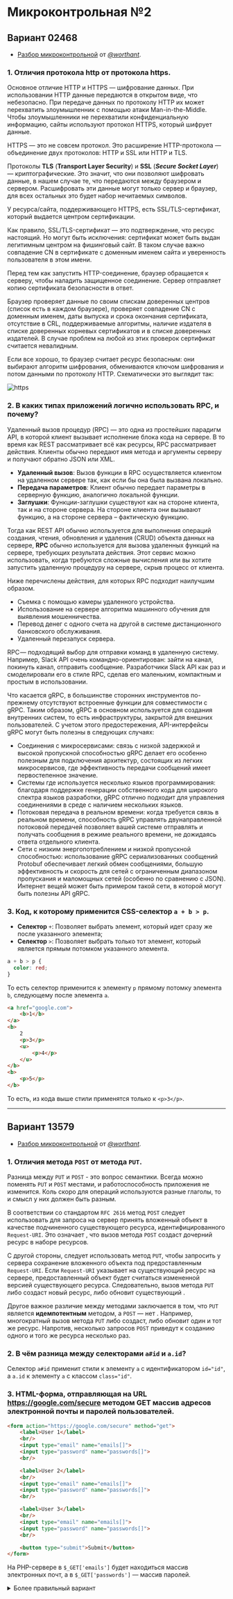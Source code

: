 # Микроконтрольная №2

## Вариант 02468

- [Разбор микроконтрольной](https://github.com/worthant/web-programming-course/blob/main/test2.md#%D0%B2%D0%B0%D1%80%D0%B8%D0%B0%D0%BD%D1%82%D1%8B-02468) от [*@worthant*](https://github.com/worthant).

### 1. Отличия протокола http от протокола https.

Основное отличие HTTP и HTTPS — шифрование данных. При использовании HTTP данные передаются в открытом виде, что небезопасно. При передаче данных по протоколу HTTP их может перехватить злоумышленник с помощью атаки Man-in-the-Middle. Чтобы злоумышленники не перехватили конфиденциальную информацию, сайты используют протокол HTTPS, который шифрует данные.

HTTPS — это не совсем протокол. Это расширение HTTP-протокола — объединение двух протоколов: HTTP и SSL или HTTP и TLS. 

Протоколы **TLS** (**Transport Layer Security**) и **SSL** (***Secure Socket Layer***) — криптографические. Это значит, что они позволяют шифровать данные, в нашем случае те, что передаются между браузером и сервером. Расшифровать эти данные могут только сервер и браузер, для всех остальных это будет набор нечитаемых символов.

У ресурса/сайта, поддерживающего HTTPS, есть SSL/TLS-сертификат, который выдается центром сертификации.

Как правило, SSL/TLS-сертификат — это подтверждение, что ресурс настоящий. Но могут быть исключения: сертификат может быть выдан легитимным центром на фишинговый сайт. В таком случае важно совпадение CN в сертификате с доменным именем сайта и уверенность пользователя в этом имени.

Перед тем как запустить HTTP-соединение, браузер обращается к серверу, чтобы наладить защищенное соединение. Сервер отправляет копию сертификата безопасности в ответ. 

Браузер проверяет данные по своим спискам доверенных центров (список есть в каждом браузере), проверяет совпадение CN с доменным именем, даты выпуска и срока окончания сертификата, отсутствие в CRL, поддерживаемые алгоритмы, наличие издателя в списке доверенных корневых сертификатов и в списке доверенных издателей. В случае проблем на любой из этих проверок сертификат считается невалидным.

Если все хорошо, то браузер считает ресурс безопасным: они выбирают алгоритм шифрования, обмениваются ключом шифрования и потом данными по протоколу HTTP. Схематически это выглядит так:

![https](./https.png)


### 2. В каких типах приложений логично использовать RPC, и почему?

Удаленный вызов процедур (RPC) — это одна из простейших парадигм API, в которой клиент вызывает исполнение блока кода на сервере. В то время как REST рассматривает всё как ресурсы, RPC рассматривает действия. Клиенты обычно передают имя метода и аргументы серверу и получают обратно JSON или XML.

- **Удаленный вызов**: Вызов функции в RPC осуществляется клиентом на удаленном сервере так, как если бы она была вызвана локально.
- **Передача параметров**: Клиент обычно передает параметры в серверную функцию, аналогично локальной функции.
- **Заглушки**: Функции-заглушки существуют как на стороне клиента, так и на стороне сервера. На стороне клиента они вызывают функцию, а на стороне сервера – фактическую функцию.

Тогда как REST API обычно используется для выполнения операций создания, чтения, обновления и удаления (CRUD) объекта данных на сервере, **RPC** обычно используется для вызова удаленных функций на сервере, требующих результата действия. Этот сервис можно использовать, когда требуются сложные вычисления или вы хотите запустить удаленную процедуру на сервере, скрыв процесс от клиента.

Ниже перечислены действия, для которых RPC подходит наилучшим образом.

- Съемка с помощью камеры удаленного устройства.
- Использование на сервере алгоритма машинного обучения для выявления мошенничества.
- Перевод денег с одного счета на другой в системе дистанционного банковского обслуживания.
- Удаленный перезапуск сервера.

RPC — подходящий выбор для отправки команд в удаленную систему. Например, Slack API очень командно-ориентирован: зайти на канал, покинуть канал, отправить сообщение. Разработчики Slack API как раз и смоделировали его в стиле RPC, сделав его маленьким, компактным и простым в использовании.

Что касается gRPC, в большинстве сторонних инструментов по-прежнему отсутствуют встроенные функции для совместимости с gRPC. Таким образом, gRPC в основном используется для создания внутренних систем, то есть инфраструктуры, закрытой для внешних пользователей. С учетом этого предостережения, API-интерфейсы gRPC могут быть полезны в следующих случаях:
- Соединения с микросервисами: связь с низкой задержкой и высокой пропускной способностью gRPC делает его особенно полезным для подключения архитектур, состоящих из легких микросервисов, где эффективность передачи сообщений имеет первостепенное значение.
- Системы где используется несколько языков программирования: благодаря поддержке генерации собственного кода для широкого спектра языков разработки, gRPC отлично подходит для управления соединениями в среде с наличием нескольких языков.
- Потоковая передача в реальном времени: когда требуется связь в реальном времени, способность gRPC управлять двунаправленной потоковой передачей позволяет вашей системе отправлять и получать сообщения в режиме реального времени, не дожидаясь ответа отдельного клиента.
- Сети с низким энергопотреблением и низкой пропускной способностью: использование gRPC сериализованных сообщений Protobuf обеспечивает легкий обмен сообщениями, большую эффективность и скорость для сетей с ограниченным диапазоном пропускания и маломощных сетей (особенно по сравнению с JSON). Интернет вещей может быть примером такой сети, в которой могут быть полезны API gRPC.

### 3. Код, к которому применится CSS-селектор `a + b > p`.

- **Селектор** `+`: Позволяет выбрать элемент, который идет сразу же после указанного элемента;
- **Селектор** `>`: Позволяет выбрать только тот элемент, который является прямым потомком указанного элемента.

```css
a + b > p {
  color: red;
}
```

То есть селектор применится к элементу `p` прямому потомку элемента `b`, следующему после элемента `a`.

```html
<a href="google.com">
    <b>1</b>
</a>
<b>
    2
    <p>3</p>
    <u>
        <p>4</p>
    </u>
</b>
<b>
    <p>5</p>
</b>
```

То есть, из кода выше стили применятся только к `<p>3</p>`.

---

## Вариант 13579

- [Разбор микроконтрольной](https://github.com/worthant/web-programming-course/blob/main/test2.md#%D0%B2%D0%B0%D1%80%D0%B8%D0%B0%D0%BD%D1%82%D1%8B-13579) от [*@worthant*](https://github.com/worthant).

### 1. Отличия метода `POST` от метода `PUT`.

Разница между `PUT` и `POST` - это вопрос семантики.
Всегда можно поменять `PUT` и `POST` местами, и работоспособность приложения не изменится.
Коль скоро для операций используются разные глаголы, то и смысл у них должен быть разным.

В соответствии со стандартом `RFC 2616` метод `POST` следует использовать для запроса на сервер принять вложенный объект в качестве подчиненного существующего ресурса, идентифицированного `Request-URI`. Это означает , что вызов метода `POST` создаст дочерний ресурс в наборе ресурсов.

С другой стороны, следует использовать метод `PUT`, чтобы запросить у сервера сохранение вложенного объекта под предоставленным `Request-URI`. Если `Request-URI` указывает на существующий ресурс на сервере, предоставленный объект будет считаться измененной версией существующего ресурса. Следовательно, вызов метода `PUT` либо создаст новый ресурс, либо обновит существующий .

Другое важное различие между методами заключается в том, что `PUT` является **идемпотентным** методом, а `POST` — нет . Например, многократный вызов метода `PUT` либо создаст, либо обновит один и тот же ресурс. Напротив, несколько запросов `POST` приведут к созданию одного и того же ресурса несколько раз.

### 2. В чём разница между селекторами `a#id` и `a.id`?

Селектор `a#id` применит стили к элементу `a` с идентификатором `id="id"`, а `a.id` к элементу `a` с классом `class="id"`.

### 3. HTML-форма, отправляющая на URL https://google.com/secure методом GET массив адресов электронной почты и паролей пользователей.

```html
<form action="https://google.com/secure" method="get">
    <label>User 1</label>
    <br/>
    <input type="email" name="emails[]">
    <input type="password" name="passwords[]">
    <br/>

    <label>User 2</label>
    <br/>
    <input type="email" name="emails[]">
    <input type="password" name="passwords[]">
    <br/>

    <label>User 3</label>
    <br/>
    <input type="email" name="emails[]">
    <input type="password" name="passwords[]">
    <br/>

    <button type="submit">Submit</button>
</form>
```
На PHP-сервере в `$_GET['emails']` будет находиться массив электронных почт, а в `$_GET['passwords']` — массив паролей.

<details>
  <summary>Более правильный вариант</summary>

```html
<!DOCTYPE html>
<html>
<head>
  <title>Email and Password Form</title>
</head>
<body>

  <form id="myForm" action="http://www.example.com/secure" method="GET">
    <label for="email">Email:</label>
    <input type="text" id="email" name="currentEmail"><br>
    
    <label for="password">Password:</label>
    <input type="password" id="password" name="currentPassword"><br>
    
    <input type="submit" value="Submit">
  </form>

  <script>
    // Имеющиеся массивы email и паролей
    let emails = ['email1@example.com', 'email2@example.com'];
    let passwords = ['pass1', 'pass2'];

    // Перехват события submit
    document.getElementById('myForm').addEventListener('submit', function(event) {
      event.preventDefault();  // Предотвратить стандартное поведение формы

      // Добавляем текущие значения в массивы
      const email = document.getElementById('email').value;
      const password = document.getElementById('password').value;

      emails.push(email);
      passwords.push(password);

      // Формируем новый URL для GET-запроса
      const emailString = emails.join(',');
      const passwordString = passwords.join(',');

      const newActionURL = `${this.action}?emails=${emailString}&passwords=${passwordString}`;
      
      // Отправляем запрос
      window.location.href = newActionURL;
    });
  </script>

</body>
</html>
```

Однако удачи написать хотя бы половину этого на микрокр.
</details>
